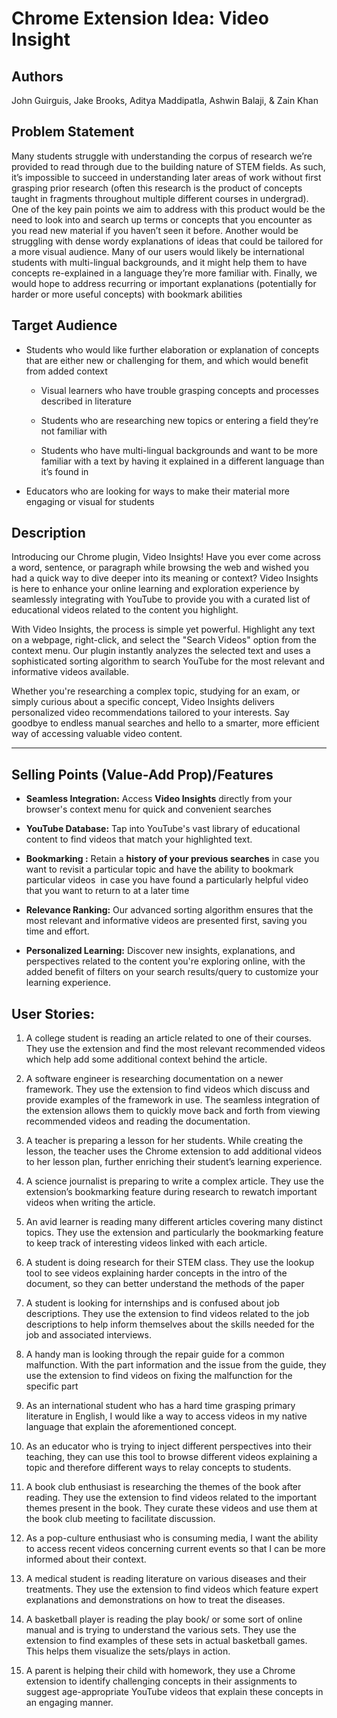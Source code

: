 # Chrome Extension Idea: Video Insight

## Authors

John Guirguis, Jake Brooks, Aditya Maddipatla, Ashwin Balaji, & Zain Khan

## Problem Statement

Many students struggle with understanding the corpus of research we’re provided to read through due to the building nature of STEM fields. As such, it’s impossible to succeed in understanding later areas of work without first grasping prior research (often this research is the product of concepts taught in fragments throughout multiple different courses in undergrad). One of the key pain points we aim to address with this product would be the need to look into and search up terms or concepts that you encounter as you read new material if you haven’t seen it before. Another would be struggling with dense wordy explanations of ideas that could be tailored for a more visual audience. Many of our users would likely be international students with multi-lingual backgrounds, and it might help them to have concepts re-explained in a language they’re more familiar with. Finally, we would hope to address recurring or important explanations (potentially for harder or more useful concepts) with bookmark abilities 

## Target Audience 

- Students who would like further elaboration or explanation of concepts that are either new or challenging for them, and which would benefit from added context

  - Visual learners who have trouble grasping concepts and processes described in literature

  - Students who are researching new topics or entering a field they’re not familiar with

  - Students who have multi-lingual backgrounds and want to be more familiar with a text by having it explained in a different language than it’s found in

- Educators who are looking for ways to make their material more engaging or visual for students

## Description

Introducing our Chrome plugin, Video Insights! Have you ever come across a word, sentence, or paragraph while browsing the web and wished you had a quick way to dive deeper into its meaning or context? Video Insights is here to enhance your online learning and exploration experience by seamlessly integrating with YouTube to provide you with a curated list of educational videos related to the content you highlight.

With Video Insights, the process is simple yet powerful. Highlight any text on a webpage, right-click, and select the "Search Videos" option from the context menu. Our plugin instantly analyzes the selected text and uses a sophisticated sorting algorithm to search YouTube for the most relevant and informative videos available.

Whether you're researching a complex topic, studying for an exam, or simply curious about a specific concept, Video Insights delivers personalized video recommendations tailored to your interests. Say goodbye to endless manual searches and hello to a smarter, more efficient way of accessing valuable video content.

********

## Selling Points (Value-Add Prop)/Features

- **Seamless Integration:** Access **Video Insights** directly from your browser's context menu for quick and convenient searches

* **YouTube Database:** Tap into YouTube's vast library of educational content to find videos that match your highlighted text.

- **Bookmarking :** Retain a **history of your previous searches** in case you want to revisit a particular topic and have the ability to bookmark particular videos  in case you have found a particularly helpful video that you want to return to at a later time 

* **Relevance Ranking:** Our advanced sorting algorithm ensures that the most relevant and informative videos are presented first, saving you time and effort.

- **Personalized Learning:** Discover new insights, explanations, and perspectives related to the content you're exploring online, with the added benefit of filters on your search results/query to customize your learning experience.

## User Stories:

1. A college student is reading an article related to one of their courses. They use the extension and find the most relevant recommended videos which help add some additional context behind the article. 

2. A software engineer is researching documentation on a newer framework. They use the extension to find videos which discuss and provide examples of the framework in use. The seamless integration of the extension allows them to quickly move back and forth from viewing recommended videos and reading the documentation. 

3. A teacher is preparing a lesson for her students. While creating the lesson, the teacher uses the Chrome extension to add additional videos to her lesson plan, further enriching their student’s learning experience.

4. A science journalist is preparing to write a complex article. They use the extension’s bookmarking feature during research to rewatch important videos when writing the article.

5. An avid learner is reading many different articles covering many distinct topics. They use the extension and particularly the bookmarking feature to keep track of interesting videos linked with each article.

6. A student is doing research for their STEM class. They use the lookup tool to see videos explaining harder concepts in the intro of the document, so they can better understand the methods of the paper

7. A student is looking for internships and is confused about job descriptions. They use the extension to find videos related to the job descriptions to help inform themselves about the skills needed for the job and associated interviews. 

8. A handy man is looking through the repair guide for a common malfunction. With the part information and the issue from the guide, they use the extension to find videos on fixing the malfunction for the specific part

9. As an international student who has a hard time grasping primary literature in English, I would like a way to access videos in my native language that explain the aforementioned concept. 

10. As an educator who is trying to inject different perspectives into their teaching, they can use this tool to browse different videos explaining a topic and therefore different ways to relay concepts to students.

11. A book club enthusiast is researching the themes of the book after reading. They use the extension to find videos related to the important themes present in the book. They curate these videos and use them at the book club meeting to facilitate discussion. 

12. As a pop-culture enthusiast who is consuming media, I want the ability to access recent videos concerning current events so that I can be more informed about their context. 

13. A medical student is reading literature on various diseases and their treatments. They use the extension to find videos which feature expert explanations and demonstrations on how to treat the diseases.

14. A basketball player is reading the play book/ or some sort of online manual and is trying to understand the various sets. They use the extension to find examples of these sets in actual basketball games. This helps them visualize the sets/plays in action. 

15. A parent is helping their child with homework, they use a Chrome extension to identify challenging concepts in their assignments to suggest age-appropriate YouTube videos that explain these concepts in an engaging manner.
